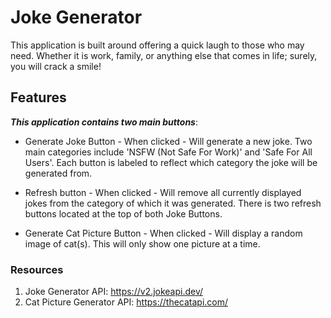 # Joke Generator

This application is built around offering a quick laugh to those who may need. Whether it is work, family, or anything else that comes in life; surely, you will crack a smile!

## Features

 ***This application contains two main buttons***:
* Generate Joke Button - When clicked - Will generate a new joke. Two main categories include 'NSFW (Not Safe For Work)' and 'Safe For All Users'. Each button is labeled to reflect which category the joke will be generated from. 

* Refresh button - When clicked - Will remove all currently displayed jokes from the category of which it was generated. There is two refresh buttons located at the top of both Joke Buttons.

* Generate Cat Picture Button - When clicked - Will display a random image of cat(s). This will only show one picture at a time.

### Resources

1) Joke Generator API: https://v2.jokeapi.dev/
2) Cat Picture Generator API: https://thecatapi.com/
